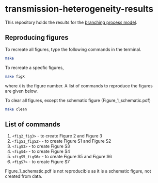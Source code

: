 # transmission-heterogeneity-results

This repository holds the results for the [branching process model](https://github.com/SABS-R3-Epidemiology/branchpro).

## Reproducing figures
To recreate all figures, type the following commands in the terminal.
```bash
make
```

To recreate a specfic figures,
```bash
make figX
```
where `X` is the figure number. A list of commands to reproduce the figures are given below.

To clear all figures, except the schematic figure (Figure_1_schematic.pdf)
```bash
make clean
```

## List of commands
1. `<fig2_fig3>` - to create Figure 2 and Figure 3
2. `<figS1_figS2>` - to create Figure S1 and Figure S2
3. `<figS3>` - to create Figure S3
2. `<figS4>` - to create Figure S4
2. `<figS5_figS6>` - to create Figure S5 and Figure S6
2. `<figS7>` - to create Figure S7

Figure_1_schematic.pdf is not reproducible as it is a schematic figure, not created from data.

